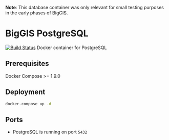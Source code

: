 **Note**: This database container was only relevant for small testing purposes in the early phases of BigGIS.

# BigGIS PostgreSQL
[![Build Status](https://api.travis-ci.org/biggis-project/biggis-postgres.svg)](https://travis-ci.org/biggis-project/biggis-postgres)
Docker container for PostgreSQL

## Prerequisites
Docker Compose >= 1.9.0

## Deployment
```sh
docker-compose up -d
```

## Ports
- PostgreSQL is running on port `5432`
